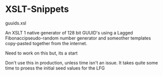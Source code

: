 XSLT-Snippets
=============

guuids.xsl

An XSLT 1 native generator of 128 bit GUUID's using a Lagged Fibonaccipseudo-random number 
generator and someother templates copy-pasted together from the internet.

Need to work on this but, its a start

Don't use this in production, unless time isn't an issue. 
It takes quite some time to proess the initial seed values for the LFG


